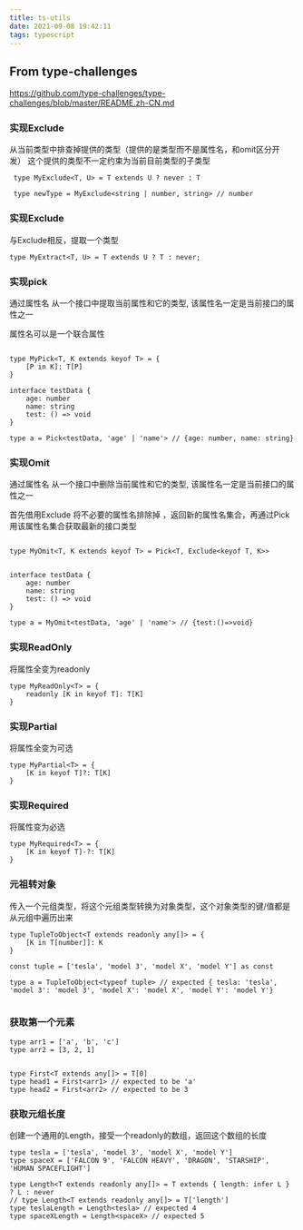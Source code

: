 ```yaml
---
title: ts-utils
date: 2021-09-08 19:42:11
tags: typescript
---
```


## From type-challenges
https://github.com/type-challenges/type-challenges/blob/master/README.zh-CN.md


### 实现Exclude

从当前类型中排查掉提供的类型（提供的是类型而不是属性名，和omit区分开发）
这个提供的类型不一定约束为当前目前类型的子类型

```
 type MyExclude<T, U> = T extends U ? never : T

 type newType = MyExclude<string | number, string> // number
```


### 实现Exclude
与Exclude相反，提取一个类型
```
type MyExtract<T, U> = T extends U ? T : never;
```


### 实现pick
通过属性名 从一个接口中提取当前属性和它的类型, 该属性名一定是当前接口的属性之一

属性名可以是一个联合属性

```

type MyPick<T, K extends keyof T> = {
    [P in K]: T[P]
}

interface testData {
    age: number
    name: string
    test: () => void
}

type a = Pick<testData, 'age' | 'name'> // {age: number, name: string}

```

### 实现Omit
通过属性名 从一个接口中删除当前属性和它的类型, 该属性名一定是当前接口的属性之一

首先借用Exclude 将不必要的属性名排除掉 ，返回新的属性名集合，再通过Pick用该属性名集合获取最新的接口类型
```

type MyOmit<T, K extends keyof T> = Pick<T, Exclude<keyof T, K>>


interface testData {
    age: number
    name: string
    test: () => void
}

type a = MyOmit<testData, 'age' | 'name'> // {test:()=>void}

```

### 实现ReadOnly
将属性全变为readonly
```
type MyReadOnly<T> = {
    readonly [K in keyof T]: T[K]
}
```

### 实现Partial
将属性全变为可选
```
type MyPartial<T> = {
    [K in keyof T]?: T[K]
}
```

### 实现Required
将属性变为必选
```
type MyRequired<T> = {
    [K in keyof T]-?: T[K]
}
```

### 元祖转对象
传入一个元组类型，将这个元组类型转换为对象类型，这个对象类型的键/值都是从元组中遍历出来

```
type TupleToObject<T extends readonly any[]> = {
    [K in T[number]]: K
}

const tuple = ['tesla', 'model 3', 'model X', 'model Y'] as const

type a = TupleToObject<typeof tuple> // expected { tesla: 'tesla', 'model 3': 'model 3', 'model X': 'model X', 'model Y': 'model Y'}


```

### 获取第一个元素

```
type arr1 = ['a', 'b', 'c']
type arr2 = [3, 2, 1]


type First<T extends any[]> = T[0]
type head1 = First<arr1> // expected to be 'a'
type head2 = First<arr2> // expected to be 3
```

### 获取元组长度
创建一个通用的Length，接受一个readonly的数组，返回这个数组的长度
```
type tesla = ['tesla', 'model 3', 'model X', 'model Y']
type spaceX = ['FALCON 9', 'FALCON HEAVY', 'DRAGON', 'STARSHIP', 'HUMAN SPACEFLIGHT']

type Length<T extends readonly any[]> = T extends { length: infer L } ? L : never
// type Length<T extends readonly any[]> = T['length']
type teslaLength = Length<tesla> // expected 4
type spaceXLength = Length<spaceX> // expected 5
```
